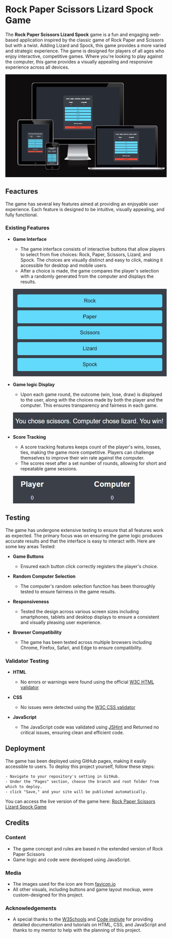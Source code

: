 # Rock Paper Scissors Lizard Spock Game

The **Rock Paper Scissors Lizard Spock** game is a fun and engaging web-based application inspired by the classic game of Rock Paper and Scissors but with a twist. Adding Lizard and Spock, this game provides a more varied and strategic experience. The game is designed for players of all ages who enjoy interactive, competitive games. Where you're looking to play against the computer, this game provides a visually appealing and responsive experience across all devices.

![Responsive Mockup](assets/readme-images/mockup.JPG)

## Feactures

The game has several key features aimed at providing an enjoyable user experience. Each feature is designed to be intuitive, visually appealing, and fully functional.


### Existing Features

- **Game Interface**
    - The game interface consists of interactive buttons that allow players to select from five choices: Rock, Paper, Scissors, Lizard, and Spock. The choices are visually distinct and easy to click, making it accessible for desktop and mobile users.
    - After a choice is made, the game compares the player's selection with a randomly generated from the computer and displays the results.

    ![Game Interface](assets/readme-images/game_interface.JPG)

- **Game logic Display**
    - Upon each game round, the outcome (win, lose, draw) is displayed to the user, along with the choices made by both the player and the computer. This ensures transparency and fairness in each game.

    ![Game Results](assets/readme-images/game_results.JPG)

- **Score Tracking**
    - A score tracking features keeps count of the player's wins, losses, ties, making the game more competitive. Players can challenge themselves to improve their win rate against the computer.
    - The scores reset after a set number of rounds, allowing for short and repeatable game sessions.

    ![Score Tracking](assets/readme-images/score_tracking.JPG)

## Testing

The game has undergone extensive testing to ensure that all features work as expected. The primary focus was on ensuring the game logic produces accurate results and that the interface is easy to interact with. Here are some key areas Tested: 

- **Game Buttons**
    - Ensured each button click correctly registers the player's choice. 

- **Random Computer Selection**
    - The computer's random selection function has been thoroughly tested to ensure fairness in the game results.

- **Responsiveness**
    - Tested the design across various screen sizes including smartphones, tablets and desktop displays to ensure a consistent and visually pleasing user experience. 

- **Browser Compatibility**
    - The game has been tested across multiple browsers including Chrome, Firefox, Safari, and Edge to ensure compatibility. 

### Validator Testing

- **HTML**
    - No errors or warnings were found using the official [W3C HTML validator](https://validator.w3.org/)

- **CSS**
    - No issues were detected using the [W3C CSS validator](https://jigsaw.w3.org/css-validator/)

- **JavaScript**
    - The JavaScript code was validated using [JSHint](https://jshint.com/) and Returned no critical issues, ensuring clean and efficient code.

## Deployment

The game has been deployed using GitHub pages, making it easily accessible to users. To deploy this project yourself, follow these steps: 

    - Navigate to your repository's setting in GitHub. 
    - Under the "Pages" section, choose the branch and root folder from which to deploy. 
    - click "Save," and your site will be published automatically. 

You can access the live version of the game here: [Rock Paper Scissors Lizard Spock Game](https://lucyn03.github.io/rock-paper-scissors-lizard-spock-project/)

## Credits

### Content

- The game concept and rules are based n the extended version of Rock Paper Scissors
- Game logic and code were developed using JavaScript. 

### Media

- The images used for the icon are from [favicon.io](https://favicon.io/)
- All other visuals, including buttons and game layout mockup, were custom-designed for this project.

### Acknowledgements

- A special thanks to the [W3Schools](https://www.w3schools.com/) and [Code instiute](https://codeinstitute.net/ie/) for providing detailed documentation and tutorials on HTML, CSS, and JavaScript and thanks to my mentor to help with the planning of this project.